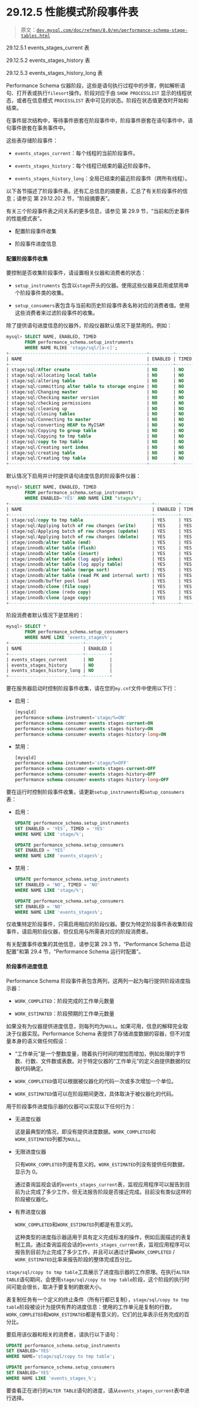 # 29.12.5 性能模式阶段事件表

> 原文：[`dev.mysql.com/doc/refman/8.0/en/performance-schema-stage-tables.html`](https://dev.mysql.com/doc/refman/8.0/en/performance-schema-stage-tables.html)

29.12.5.1 events_stages_current 表

29.12.5.2 events_stages_history 表

29.12.5.3 events_stages_history_long 表

Performance Schema 仪器阶段，这些是语句执行过程中的步骤，例如解析语句、打开表或执行`filesort`操作。阶段对应于由 `SHOW PROCESSLIST` 显示的线程状态，或者在信息模式 `PROCESSLIST` 表中可见的状态。阶段在状态值更改时开始和结束。

在事件层次结构中，等待事件嵌套在阶段事件中，阶段事件嵌套在语句事件中，语句事件嵌套在事务事件中。

这些表存储阶段事件：

+   `events_stages_current`：每个线程的当前阶段事件。

+   `events_stages_history`：每个线程已结束的最近阶段事件。

+   `events_stages_history_long`：全局已结束的最近阶段事件（跨所有线程）。

以下各节描述了阶段事件表。还有汇总信息的摘要表，汇总了有关阶段事件的信息；请参见 第 29.12.20.2 节，“阶段摘要表”。

有关三个阶段事件表之间关系的更多信息，请参见 第 29.9 节，“当前和历史事件的性能模式表”。

+   配置阶段事件收集

+   阶段事件进度信息

#### 配置阶段事件收集

要控制是否收集阶段事件，请设置相关仪器和消费者的状态：

+   `setup_instruments` 包含以`stage`开头的仪器。使用这些仪器来启用或禁用单个阶段事件类的收集。

+   `setup_consumers`表包含与当前和历史阶段事件表名称对应的消费者值。使用这些消费者来过滤阶段事件的收集。

除了提供语句进度信息的仪器外，阶段仪器默认情况下是禁用的。例如：

```sql
mysql> SELECT NAME, ENABLED, TIMED
       FROM performance_schema.setup_instruments
       WHERE NAME RLIKE 'stage/sql/[a-c]';
+----------------------------------------------------+---------+-------+
| NAME                                               | ENABLED | TIMED |
+----------------------------------------------------+---------+-------+
| stage/sql/After create                             | NO      | NO    |
| stage/sql/allocating local table                   | NO      | NO    |
| stage/sql/altering table                           | NO      | NO    |
| stage/sql/committing alter table to storage engine | NO      | NO    |
| stage/sql/Changing master                          | NO      | NO    |
| stage/sql/Checking master version                  | NO      | NO    |
| stage/sql/checking permissions                     | NO      | NO    |
| stage/sql/cleaning up                              | NO      | NO    |
| stage/sql/closing tables                           | NO      | NO    |
| stage/sql/Connecting to master                     | NO      | NO    |
| stage/sql/converting HEAP to MyISAM                | NO      | NO    |
| stage/sql/Copying to group table                   | NO      | NO    |
| stage/sql/Copying to tmp table                     | NO      | NO    |
| stage/sql/copy to tmp table                        | NO      | NO    |
| stage/sql/Creating sort index                      | NO      | NO    |
| stage/sql/creating table                           | NO      | NO    |
| stage/sql/Creating tmp table                       | NO      | NO    |
+----------------------------------------------------+---------+-------+
```

默认情况下启用并计时提供语句进度信息的阶段事件仪器：

```sql
mysql> SELECT NAME, ENABLED, TIMED
       FROM performance_schema.setup_instruments
       WHERE ENABLED='YES' AND NAME LIKE "stage/%";
+------------------------------------------------------+---------+-------+
| NAME                                                 | ENABLED | TIMED |
+------------------------------------------------------+---------+-------+
| stage/sql/copy to tmp table                          | YES     | YES   |
| stage/sql/Applying batch of row changes (write)      | YES     | YES   |
| stage/sql/Applying batch of row changes (update)     | YES     | YES   |
| stage/sql/Applying batch of row changes (delete)     | YES     | YES   |
| stage/innodb/alter table (end)                       | YES     | YES   |
| stage/innodb/alter table (flush)                     | YES     | YES   |
| stage/innodb/alter table (insert)                    | YES     | YES   |
| stage/innodb/alter table (log apply index)           | YES     | YES   |
| stage/innodb/alter table (log apply table)           | YES     | YES   |
| stage/innodb/alter table (merge sort)                | YES     | YES   |
| stage/innodb/alter table (read PK and internal sort) | YES     | YES   |
| stage/innodb/buffer pool load                        | YES     | YES   |
| stage/innodb/clone (file copy)                       | YES     | YES   |
| stage/innodb/clone (redo copy)                       | YES     | YES   |
| stage/innodb/clone (page copy)                       | YES     | YES   |
+------------------------------------------------------+---------+-------+
```

阶段消费者默认情况下是禁用的：

```sql
mysql> SELECT *
       FROM performance_schema.setup_consumers
       WHERE NAME LIKE 'events_stages%';
+----------------------------+---------+
| NAME                       | ENABLED |
+----------------------------+---------+
| events_stages_current      | NO      |
| events_stages_history      | NO      |
| events_stages_history_long | NO      |
+----------------------------+---------+
```

要在服务器启动时控制阶段事件收集，请在您的`my.cnf`文件中使用以下行：

+   启用：

    ```sql
    [mysqld]
    performance-schema-instrument='stage/%=ON'
    performance-schema-consumer-events-stages-current=ON
    performance-schema-consumer-events-stages-history=ON
    performance-schema-consumer-events-stages-history-long=ON
    ```

+   禁用：

    ```sql
    [mysqld]
    performance-schema-instrument='stage/%=OFF'
    performance-schema-consumer-events-stages-current=OFF
    performance-schema-consumer-events-stages-history=OFF
    performance-schema-consumer-events-stages-history-long=OFF
    ```

要在运行时控制阶段事件收集，请更新`setup_instruments`和`setup_consumers`表：

+   启用：

    ```sql
    UPDATE performance_schema.setup_instruments
    SET ENABLED = 'YES', TIMED = 'YES'
    WHERE NAME LIKE 'stage/%';

    UPDATE performance_schema.setup_consumers
    SET ENABLED = 'YES'
    WHERE NAME LIKE 'events_stages%';
    ```

+   禁用：

    ```sql
    UPDATE performance_schema.setup_instruments
    SET ENABLED = 'NO', TIMED = 'NO'
    WHERE NAME LIKE 'stage/%';

    UPDATE performance_schema.setup_consumers
    SET ENABLED = 'NO'
    WHERE NAME LIKE 'events_stages%';
    ```

仅收集特定阶段事件，只需启用相应的阶段仪器。要仅为特定阶段事件表收集阶段事件，请启用阶段仪器，但仅启用与所需表对应的阶段消费者。

有关配置事件收集的其他信息，请参见第 29.3 节，“Performance Schema 启动配置”和第 29.4 节，“Performance Schema 运行时配置”。

#### 阶段事件进度信息

Performance Schema 阶段事件表包含两列，这两列一起为每行提供阶段进度指示器：

+   `WORK_COMPLETED`：阶段完成的工作单元数量

+   `WORK_ESTIMATED`：阶段预期的工作单元数量

如果没有为仪器提供进度信息，则每列均为`NULL`。如果可用，信息的解释完全取决于仪器实现。Performance Schema 表提供了存储进度数据的容器，但不对度量本身的语义做任何假设：

+   “工作单元”是一个整数度量，随着执行时间的增加而增加，例如处理的字节数、行数、文件数或表数。对于特定仪器的“工作单元”的定义由提供数据的仪器代码确定。

+   `WORK_COMPLETED`值可以根据被仪器化的代码一次或多次增加一个单位。

+   `WORK_ESTIMATED`值可以在阶段期间更改，具体取决于被仪器化的代码。

用于阶段事件进度指示器的仪器可以实现以下任何行为：

+   无进度仪器

    这是最典型的情况，即没有提供进度数据。`WORK_COMPLETED`和`WORK_ESTIMATED`列都为`NULL`。

+   无限进度仪器

    只有`WORK_COMPLETED`列是有意义的。`WORK_ESTIMATED`列没有提供任何数据，显示为 0。

    通过查询监视会话的`events_stages_current`表，监视应用程序可以报告到目前为止完成了多少工作，但无法报告阶段是否接近完成。目前没有类似这样的阶段被仪器化。

+   有界进度仪器

    `WORK_COMPLETED`和`WORK_ESTIMATED`列都是有意义的。

    这种类型的进度指示器适用于具有定义完成标准的操作，例如后面描述的表复制工具。通过查询监视会话的`events_stages_current`表，监视应用程序可以报告到目前为止完成了多少工作，并且可以通过计算`WORK_COMPLETED` / `WORK_ESTIMATED`比率来报告阶段的整体完成百分比。

`stage/sql/copy to tmp table`工具展示了进度指示器的工作原理。在执行`ALTER TABLE`语句期间，会使用`stage/sql/copy to tmp table`阶段，这个阶段的执行时间可能会很长，取决于要复制的数据大小。

表复制任务有一个定义的终止条件（所有行都已复制），`stage/sql/copy to tmp table`阶段被设计为提供有界的进度信息：使用的工作单元是复制的行数，`WORK_COMPLETED`和`WORK_ESTIMATED`都是有意义的，它们的比率表示任务完成的百分比。

要启用该仪器和相关的消费者，请执行以下语句：

```sql
UPDATE performance_schema.setup_instruments
SET ENABLED='YES'
WHERE NAME='stage/sql/copy to tmp table';

UPDATE performance_schema.setup_consumers
SET ENABLED='YES'
WHERE NAME LIKE 'events_stages_%';
```

要查看正在进行的`ALTER TABLE`语句的进度，请从`events_stages_current`表中进行选择。
